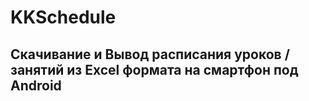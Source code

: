 # KKSchedule

## Скачивание и Вывод расписания уроков / занятий из Excel формата на смартфон под Android
